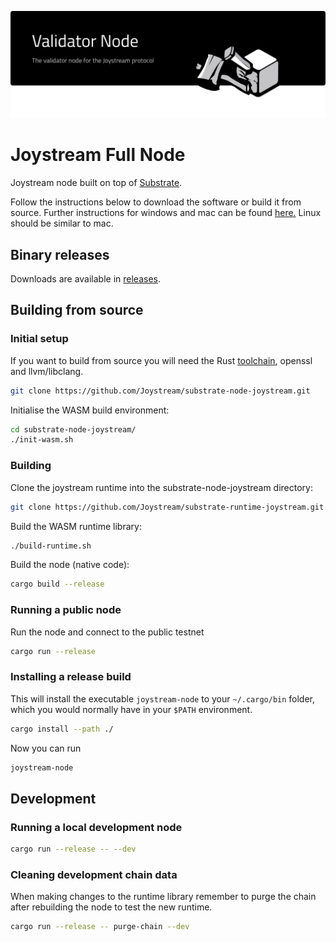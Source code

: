 ![ Nodes for Joystream](./banner.svg)

# Joystream Full Node

Joystream node built on top of [Substrate](https://github.com/paritytech/substrate).

Follow the instructions below to download the software or build it from source. Further instructions for windows and mac can be found [here.](https://blog.joystream.org/sparta/)
Linux should be similar to mac.

##  Binary releases
Downloads are available in [releases](https://github.com/Joystream/substrate-node-joystream/releases).

## Building from source

### Initial setup
If you want to build from source you will need the Rust [toolchain](https://rustup.rs/), openssl and llvm/libclang.

```bash
git clone https://github.com/Joystream/substrate-node-joystream.git
```

Initialise the WASM build environment:

```bash
cd substrate-node-joystream/
./init-wasm.sh
```

### Building
Clone the joystream runtime into the substrate-node-joystream directory:

```bash
git clone https://github.com/Joystream/substrate-runtime-joystream.git
```

Build the WASM runtime library:
```bash
./build-runtime.sh
```

Build the node (native code):
```bash
cargo build --release
```

### Running a public node
Run the node and connect to the public testnet
```bash
cargo run --release
```

### Installing a release build
This will install the executable `joystream-node` to your `~/.cargo/bin` folder, which you would normally have in your `$PATH` environment.

```bash
cargo install --path ./
```

Now you can run

```bash
joystream-node
```

## Development

### Running a local development node

```bash
cargo run --release -- --dev
```

### Cleaning development chain data
When making changes to the runtime library remember to purge the chain after rebuilding the node to test the new runtime.

```bash
cargo run --release -- purge-chain --dev
```

